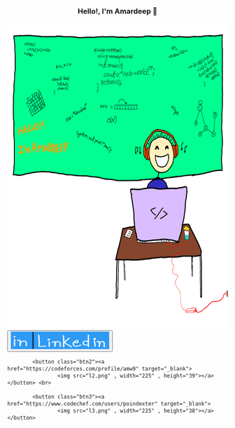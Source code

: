 <h3 align = "center">Hello!, I'm Amardeep 👋 </h3>


<div class="container", style="position: realative">
        <img src="imgg.png", width="800", height="700">
            <button class="btn1", style="position: absolute, bottom: 255px"><a href="https://www.linkedin.com/in/amard75" target="_blank">
                    <img src="l1.jpg" , width="225" , height="40"></a></button><br>
            
            <button class="btn2"><a href="https://codeforces.com/profile/amw9" target="_blank">
                    <img src="l2.png" , width="225" , height="39"></a></button> <br>
            
            <button class="btn3"><a href="https://www.codechef.com/users/poindexter" target="_blank">
                    <img src="l3.png" , width="225" , height="38"></a></button>
</div>

